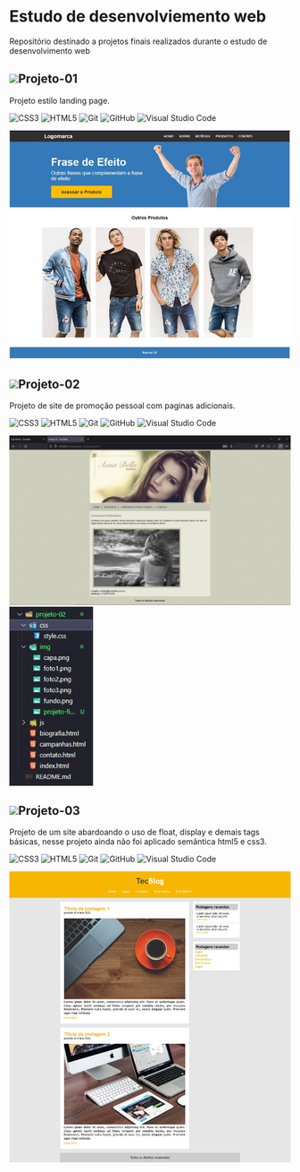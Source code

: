<h1>Estudo de desenvolviemento web</h1>
Repositório destinado a projetos finais realizados durante o estudo de desenvolvimento web

<h2><img src="https://github.githubassets.com/images/icons/emoji/unicode/1f525.png" width="25px">Projeto-01</h2>
<p>Projeto estilo landing page.</p>

![CSS3](https://img.shields.io/badge/css-%231572B6.svg?style=for-the-badge&logo=css&logoColor=white)
![HTML5](https://img.shields.io/badge/html-%23E34F26.svg?style=for-the-badge&logo=html&logoColor=white)
![Git](https://img.shields.io/badge/git-%23F05033.svg?style=for-the-badge&logo=git&logoColor=white)
![GitHub](https://img.shields.io/badge/github-%23121011.svg?style=for-the-badge&logo=github&logoColor=white)
![Visual Studio Code](https://img.shields.io/badge/Visual%20Studio%20Code-0078d7.svg?style=for-the-badge&logo=visual-studio-code&logoColor=white)

<img src="https://github.com/bulacios/estudos-dev-web/blob/main/projeto-01/img/projeto-final.JPG?raw=true" width="600px">

<h2><img src="https://github.githubassets.com/images/icons/emoji/unicode/1f525.png" width="25px">Projeto-02</h2>
<p>Projeto de site de promoção pessoal com paginas adicionais.</p>

![CSS3](https://img.shields.io/badge/css-%231572B6.svg?style=for-the-badge&logo=css&logoColor=white)
![HTML5](https://img.shields.io/badge/html-%23E34F26.svg?style=for-the-badge&logo=html&logoColor=white)
![Git](https://img.shields.io/badge/git-%23F05033.svg?style=for-the-badge&logo=git&logoColor=white)
![GitHub](https://img.shields.io/badge/github-%23121011.svg?style=for-the-badge&logo=github&logoColor=white)
![Visual Studio Code](https://img.shields.io/badge/Visual%20Studio%20Code-0078d7.svg?style=for-the-badge&logo=visual-studio-code&logoColor=white)

<img src="https://github.com/bulacios/estudos-dev-web/blob/main/projeto-02/img/projeto-final.jpg?raw=true" width="700px"> <img src="https://github.com/bulacios/estudos-dev-web/blob/main/projeto-02/img/estrutura-site.jpg?raw=true" width="150px">

<h2><img src="https://github.githubassets.com/images/icons/emoji/unicode/1f525.png" width="25px">Projeto-03</h2>
<p>Projeto de um site abardoando o uso de float, display e demais tags básicas, nesse projeto ainda não foi aplicado semântica html5 e css3.</p>

![CSS3](https://img.shields.io/badge/css-%231572B6.svg?style=for-the-badge&logo=css&logoColor=white)
![HTML5](https://img.shields.io/badge/html-%23E34F26.svg?style=for-the-badge&logo=html&logoColor=white)
![Git](https://img.shields.io/badge/git-%23F05033.svg?style=for-the-badge&logo=git&logoColor=white)
![GitHub](https://img.shields.io/badge/github-%23121011.svg?style=for-the-badge&logo=github&logoColor=white)
![Visual Studio Code](https://img.shields.io/badge/Visual%20Studio%20Code-0078d7.svg?style=for-the-badge&logo=visual-studio-code&logoColor=white)

<img src="https://github.com/bulacios/estudos-dev-web/blob/main/projeto-03/img/layout_final.jpg?raw=true" width="900px">
